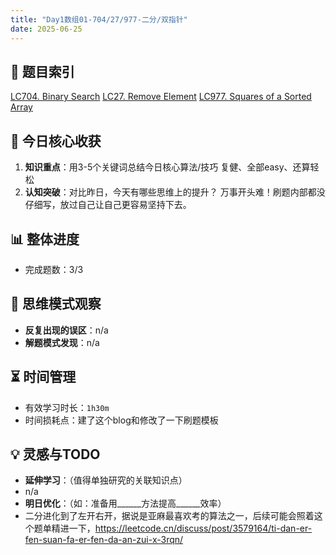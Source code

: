 ```yaml
---
title: "Day1数组01-704/27/977-二分/双指针"
date: 2025-06-25
---
```

## 📌 题目索引
[LC704. Binary Search](https://yggo.notion.site/LC704-Binary-Search-21d47d780ccd809f877bf11da0cfaf84)
[LC27. Remove Element](https://yggo.notion.site/LC27-Remove-Element-21d47d780ccd8048b9f8cae73e2cd4d6)
[LC977. Squares of a Sorted Array](https://yggo.notion.site/LC977-Squares-of-a-Sorted-Array-21d47d780ccd80fbbf6ae8fa277e8074?source=copy_link)

## 🌟 今日核心收获
1. **知识重点**：用3-5个关键词总结今日核心算法/技巧
   复健、全部easy、还算轻松
2. **认知突破**：对比昨日，今天有哪些思维上的提升？
   万事开头难！刷题内部都没仔细写，放过自己让自己更容易坚持下去。

## 📊 整体进度
- 完成题数：3/3

## 🧠 思维模式观察
- **反复出现的误区**：n/a
- **解题模式发现**：n/a

## ⏳ 时间管理
- 有效学习时长：`1h30m` 
- 时间损耗点：建了这个blog和修改了一下刷题模板

## 💡 灵感与TODO
- **延伸学习**：（值得单独研究的关联知识点）
- n/a
- **明日优化**：（如：准备用______方法提高______效率）
- 二分进化到了左开右开，据说是亚麻最喜欢考的算法之一，后续可能会照着这个题单精进一下，https://leetcode.cn/discuss/post/3579164/ti-dan-er-fen-suan-fa-er-fen-da-an-zui-x-3rqn/


